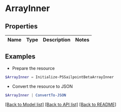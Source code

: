 # ArrayInner
## Properties

Name | Type | Description | Notes
------------ | ------------- | ------------- | -------------

## Examples

- Prepare the resource
```powershell
$ArrayInner = Initialize-PSSailpointBetaArrayInner 
```

- Convert the resource to JSON
```powershell
$ArrayInner | ConvertTo-JSON
```

[[Back to Model list]](../README.md#documentation-for-models) [[Back to API list]](../README.md#documentation-for-api-endpoints) [[Back to README]](../README.md)

